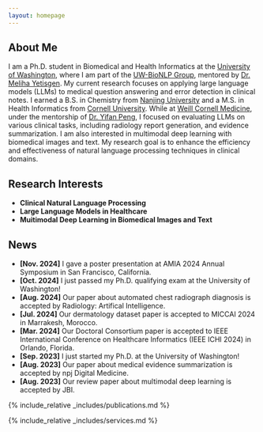 ```yaml
---
layout: homepage
---
```


## About Me

I am a Ph.D. student in Biomedical and Health Informatics at the [University of Washington](https://www.washington.edu/), where I am part of the [UW-BioNLP Group](https://depts.washington.edu/bionlp/index.html), mentored by [Dr. Meliha Yetisgen](https://faculty.washington.edu/melihay/). My current research focuses on applying large language models (LLMs) to medical question answering and error detection in clinical notes. I earned a B.S. in Chemistry from [Nanjing University](https://www.nju.edu.cn/en/) and a M.S. in Health Informatics from [Cornell University](https://www.cornell.edu/). While at [Weill Cornell Medicine](https://weill.cornell.edu/), under the mentorship of [Dr. Yifan Peng](https://pengyifan.com/), I focused on evaluating LLMs on various clinical tasks, including radiology report generation, and evidence summarization. I am also interested in multimodal deep learning with biomedical images and text. My research goal is to enhance the efficiency and effectiveness of natural language processing techniques in clinical domains.

## Research Interests

- **Clinical Natural Language Processing**
- **Large Language Models in Healthcare**
- **Muitimodal Deep Learning in Biomedical Images and Text**

## News

- **[Nov. 2024]** I gave a poster presentation at AMIA 2024 Annual Symposium in San Francisco, California. 
- **[Oct. 2024]** I just passed my Ph.D. qualifying exam at the University of Washington!
- **[Aug. 2024]** Our paper about automated chest radiograph diagnosis is accepted by Radiology: Artifical Intelligence.
- **[Jul. 2024]** Our dermatology dataset paper is accepted to MICCAI 2024 in Marrakesh, Morocco.
- **[Mar. 2024]** Our Doctoral Consortium paper is accepted to IEEE International Conference on Healthcare Informatics (IEEE ICHI 2024) in Orlando, Florida.
- **[Sep. 2023]** I just started my Ph.D. at the University of Washington!
- **[Aug. 2023]** Our paper about medical evidence summarization is accepted by npj Digital Medicine.
- **[Aug. 2023]** Our review paper about multimodal deep learning is accepted by JBI.

{% include_relative _includes/publications.md %}

{% include_relative _includes/services.md %}
